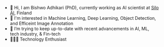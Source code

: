 - 👋 Hi, I am Bishwo Adhikari (PhD), currently working as AI scientist at [Silo AI](https://www.silo.ai/), Finland 
- 👀 I'm interested in Machine Learning, Deep Learning, Object Detection, and Efficeint Image Annotation
- 🌱 I’m trying to keep up-to-date with recent advancements in AI, ML, tech industry, & Fin-tech
- 👨🏻‍💻 Technology Enthusiast

<!---
- 🌱 I’m currently learning ML, Computer Vision, Deep Learning, & Data Science

adhikaribishwo/adhikaribishwo is a ✨ special ✨ repository because its `README.md` (this file) appears on your GitHub profile.
You can click the Preview link to take a look at your changes.
--->
